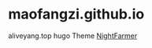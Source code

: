 # maofangzi.github.io
aliveyang.top
hugo Theme [NightFarmer](https://github.com/NightFarmer/hugo-theme-yelee)
